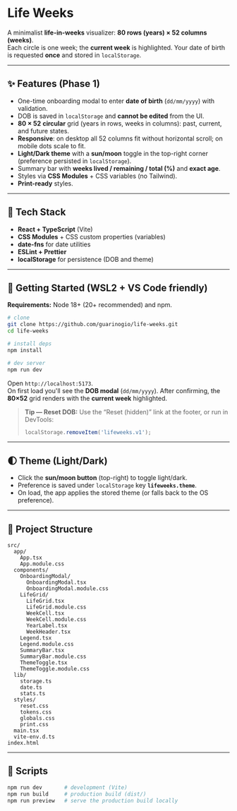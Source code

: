 # Life Weeks

A minimalist **life-in-weeks** visualizer: **80 rows (years) × 52 columns (weeks)**.  
Each circle is one week; the **current week** is highlighted. Your date of birth is requested **once** and stored in `localStorage`.

---

## ✨ Features (Phase 1)

- One-time onboarding modal to enter **date of birth** (`dd/mm/yyyy`) with validation.
- DOB is saved in `localStorage` and **cannot be edited** from the UI.
- **80 × 52** **circular** grid (years in rows, weeks in columns): past, current, and future states.
- **Responsive**: on desktop all 52 columns fit without horizontal scroll; on mobile dots scale to fit.
- **Light/Dark theme** with a **sun/moon** toggle in the top-right corner (preference persisted in `localStorage`).
- Summary bar with **weeks lived / remaining / total (%)** and **exact age**.
- Styles via **CSS Modules** + CSS variables (no Tailwind).
- **Print-ready** styles.

---

## 🧰 Tech Stack

- **React + TypeScript** (Vite)
- **CSS Modules** + CSS custom properties (variables)
- **date-fns** for date utilities
- **ESLint + Prettier**
- **localStorage** for persistence (DOB and theme)

---

## 🚀 Getting Started (WSL2 + VS Code friendly)

**Requirements:** Node 18+ (20+ recommended) and npm.

```bash
# clone
git clone https://github.com/guarinogio/life-weeks.git
cd life-weeks

# install deps
npm install

# dev server
npm run dev
```

Open `http://localhost:5173`.  
On first load you'll see the **DOB modal** (`dd/mm/yyyy`). After confirming, the **80×52** grid renders with the **current week** highlighted.

> **Tip — Reset DOB:** Use the “Reset (hidden)” link at the footer, or run in DevTools:
> ```js
> localStorage.removeItem('lifeweeks.v1');
> ```

---

## 🌓 Theme (Light/Dark)

- Click the **sun/moon button** (top-right) to toggle light/dark.
- Preference is saved under `localStorage` key **`lifeweeks.theme`**.
- On load, the app applies the stored theme (or falls back to the OS preference).

---

## 📁 Project Structure

```
src/
  app/
    App.tsx
    App.module.css
  components/
    OnboardingModal/
      OnboardingModal.tsx
      OnboardingModal.module.css
    LifeGrid/
      LifeGrid.tsx
      LifeGrid.module.css
      WeekCell.tsx
      WeekCell.module.css
      YearLabel.tsx
      WeekHeader.tsx
    Legend.tsx
    Legend.module.css
    SummaryBar.tsx
    SummaryBar.module.css
    ThemeToggle.tsx
    ThemeToggle.module.css
  lib/
    storage.ts
    date.ts
    stats.ts
  styles/
    reset.css
    tokens.css
    globals.css
    print.css
  main.tsx
  vite-env.d.ts
index.html
```

---

## 🔧 Scripts

```bash
npm run dev       # development (Vite)
npm run build     # production build (dist/)
npm run preview   # serve the production build locally
```
